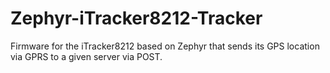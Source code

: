 # Zephyr-iTracker8212-Tracker
 Firmware for the iTracker8212 based on Zephyr that sends its GPS location via GPRS to a given server via POST.
